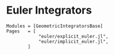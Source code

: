 # Euler Integrators

```@autodocs
Modules = [GeometricIntegratorsBase]
Pages   = [
            "euler/explicit_euler.jl",
            "euler/implicit_euler.jl",
        ]
```
